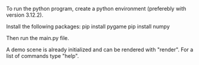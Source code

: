 To run the python program, create a python environment (preferebly with version 3.12.2).

Install the following packages:
pip install pygame
pip install numpy

Then run the main.py file.

A demo scene is already initialized and can be rendered with "render". For a list of commands type "help".
